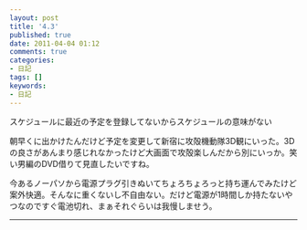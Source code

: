 ```yaml
---
layout: post
title: '4.3'
published: true
date: 2011-04-04 01:12
comments: true
categories:
- 日記
tags: []
keywords:
- 日記
---
```

スケジュールに最近の予定を登録してないからスケジュールの意味がない

朝早くに出かけたんだけど予定を変更して新宿に攻殻機動隊3D観にいった。3Dの良さがあんまり感じれなかったけど大画面で攻殻楽しんだから別にいっか。笑い男編のDVD借りて見直したいですね。

今あるノーパソから電源プラグ引きぬいてちょろちょろっと持ち運んでみたけど案外快適。そんなに重くないし不自由ない。だけど電源が1時間しか持たないやつなのですぐ電池切れ、まぁそれぐらいは我慢しませう。

---


